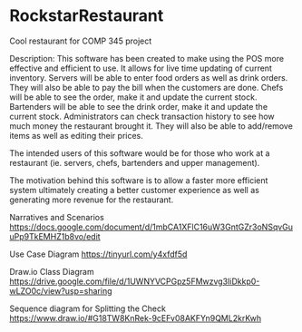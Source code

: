 # RockstarRestaurant
Cool restaurant for COMP 345 project

Description:
This software has been created to make using the POS more effective and efficient to use. It allows for live time updating of current inventory. Servers will be able to enter food orders as well as drink orders. They will also be able to pay the bill when the customers are done. Chefs will be able to see the order, make it and update the current stock. Bartenders will be able to see the drink order, make it and update the current stock. Administrators can check transaction history to see how much money the restaurant brought it. They will also be able to add/remove items as well as editing their prices.

The intended users of this software would be for those who work at a restaurant (ie. servers, chefs, bartenders and upper management).

The motivation behind this software is to allow a faster more efficient system ultimately creating a better customer experience as well as generating more revenue for the restaurant.

Narratives and Scenarios
https://docs.google.com/document/d/1mbCA1XFlC16uW3GntGZr3oNSqvGuuPp9TkEMHZ1b8vo/edit

Use Case Diagram
https://tinyurl.com/y4xfdf5d

Draw.io Class Diagram
https://drive.google.com/file/d/1UWNYVCPGpz5FMwzvg3IiDkkp0-wLZO0c/view?usp=sharing

Sequence diagram for Splitting the Check
https://www.draw.io/#G18TW8KnRek-9cEFv08AKFYn9QML2krKwh
